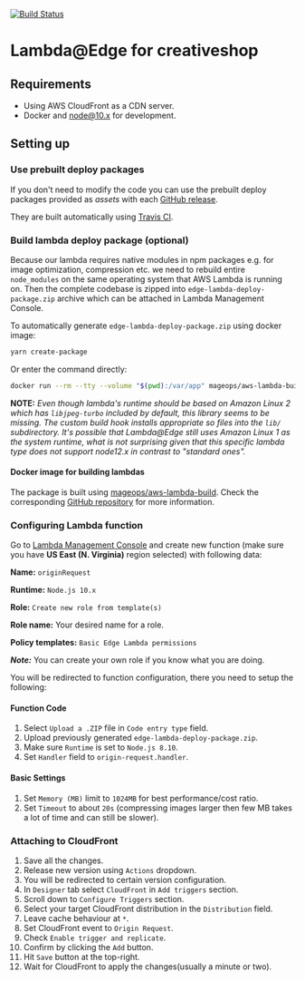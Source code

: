 [![Build Status](https://travis-ci.com/mageops/aws-lambda-cloudfront-edge.svg?branch=master)](https://travis-ci.com/mageops/aws-lambda-cloudfront-edge)

# Lambda@Edge for creativeshop

## Requirements

-   Using AWS CloudFront as a CDN server.
-   Docker and node@10.x for development.


## Setting up

### Use prebuilt deploy packages

If you don't need to modify the code you can use the prebuilt deploy packages
provided as _assets_ with each [GitHub release](https://github.com/mageops/aws-lambda-cloudfront-edge/releases).

They are built automatically using [Travis CI](https://travis-ci.com/mageops/aws-lambda-cloudfront-edge).

### Build lambda deploy package (optional)

Because our lambda requires native modules in npm packages e.g. for image optimization, compression etc. we need to rebuild entire `node_modules` on the same operating system that AWS Lambda is running on. Then the complete codebase is zipped into `edge-lambda-deploy-package.zip` archive which can be attached in Lambda Management Console.

To automatically generate `edge-lambda-deploy-package.zip` using docker image:

```bash
yarn create-package
```

Or enter the command directly:

```bash
docker run --rm --tty --volume "$(pwd):/var/app" mageops/aws-lambda-build:nodejs10.x nodejs-yarn edge-lambda-deploy-package
```

**NOTE:** _Even though lambda's runtime should be based on Amazon Linux 2 which has `libjpeg-turbo`
included by default, this library seems to be missing. The custom build hook installs appropriate
so files into the `lib/` subdirectory. It's possible that Lambda@Edge still uses
Amazon Linux 1 as the system runtime, what is not surprising given that this specific lambda
type does not support node12.x in contrast to "standard ones"._

#### Docker image for building lambdas

The package is built using [mageops/aws-lambda-build](https://hub.docker.com/r/mageops/aws-lambda-build).
Check the corresponding [GitHub repository](https://github.com/mageops/aws-lambda-build) for more information.

### Configuring Lambda function

Go to [Lambda Management Console](https://console.aws.amazon.com/lambda/home?region=us-east-1#/functions) and create new function (make sure you have **US East (N. Virginia)** region selected) with following data:

**Name:** `originRequest`

**Runtime:** `Node.js 10.x`

**Role:** `Create new role from template(s)`

**Role name:** Your desired name for a role.

**Policy templates:** `Basic Edge Lambda permissions`

_**Note:**_ You can create your own role if you know what you are doing.

You will be redirected to function configuration, there you need to setup the following:

#### Function Code

1.  Select `Upload a .ZIP` file in `Code entry type` field.
2.  Upload previously generated `edge-lambda-deploy-package.zip`.
3.  Make sure `Runtime` is set to `Node.js 8.10`.
4.  Set `Handler` field to `origin-request.handler`.

#### Basic Settings

1.  Set `Memory (MB)` limit to `1024MB` for best performance/cost ratio.
2.  Set `Timeout` to about `20s` (compressing images larger then few MB takes a lot of time and can still be slower).

### Attaching to CloudFront

1.  Save all the changes.
2.  Release new version using `Actions` dropdown.
3.  You will be redirected to certain version configuration.
4.  In `Designer` tab select `CloudFront` in `Add triggers` section.
5.  Scroll down to `Configure Triggers` section.
6.  Select your target CloudFront distribution in the `Distribution` field.
7.  Leave cache behaviour at `*`.
8.  Set CloudFront event to `Origin Request`.
9.  Check `Enable trigger and replicate`.
10. Confirm by clicking the `Add` button.
11. Hit `Save` button at the top-right.
12. Wait for CloudFront to apply the changes(usually a minute or two).



